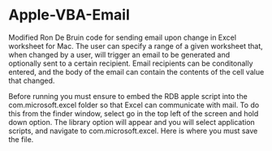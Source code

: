 # Apple-VBA-Email
Modified Ron De Bruin code for sending email upon change in Excel worksheet for Mac. The user can specify a range of a given worksheet that, when changed by a user, will trigger an email to be generated and optionally sent to a certain recipient. Email recipients can be conditonally entered, and the body of the email can contain the contents of the cell value that changed.

Before running you must ensure to embed the RDB apple script into the com.microsoft.excel folder so that Excel can communicate with mail. To do this from the finder window, select go in the top left of the screen and hold down option. The library option will appear and you will select application scripts, and navigate to com.microsoft.excel. Here is where you must save the file.

